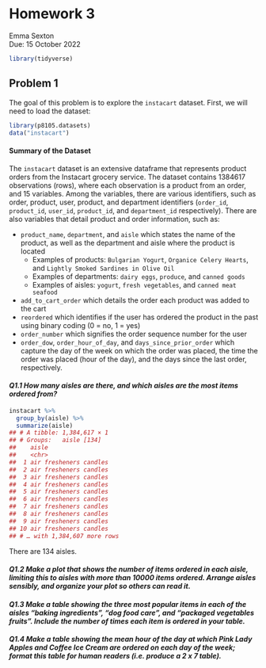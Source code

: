 Homework 3
================
Emma Sexton <br>
Due: 15 October 2022

``` r
library(tidyverse)
```

## Problem 1

The goal of this problem is to explore the `instacart` dataset. First,
we will need to load the dataset:

``` r
library(p8105.datasets)
data("instacart")
```

#### Summary of the Dataset

The `instacart` dataset is an extensive dataframe that represents
product orders from the Instacart grocery service. The dataset contains
1384617 observations (rows), where each observation is a product from an
order, and 15 variables. Among the variables, there are various
identifiers, such as order, product, user, product, and department
identifiers (`order_id`, `product_id`, `user_id`, `product_id`, and
`department_id` respectively). There are also variables that detail
product and order information, such as:

-   `product_name`, `department`, and `aisle` which states the name of
    the product, as well as the department and aisle where the product
    is located
    -   Examples of products: `Bulgarian Yogurt`,
        `Organice Celery Hearts`, and
        `Lightly Smoked Sardines in Olive Oil`
    -   Examples of departments: `dairy eggs`, `produce`, and
        `canned goods`
    -   Examples of aisles: `yogurt`, `fresh vegetables`, and
        `canned meat seafood`
-   `add_to_cart_order` which details the order each product was added
    to the cart
-   `reordered` which identifies if the user has ordered the product in
    the past using binary coding (0 = no, 1 = yes)
-   `order_number` which signifies the order sequence number for the
    user
-   `order_dow`, `order_hour_of_day`, and `days_since_prior_order` which
    capture the day of the week on which the order was placed, the time
    the order was placed (hour of the day), and the days since the last
    order, respectively.

#### *Q1.1 How many aisles are there, and which aisles are the most items ordered from?*

``` r
instacart %>% 
  group_by(aisle) %>% 
  summarize(aisle)
## # A tibble: 1,384,617 × 1
## # Groups:   aisle [134]
##    aisle                 
##    <chr>                 
##  1 air fresheners candles
##  2 air fresheners candles
##  3 air fresheners candles
##  4 air fresheners candles
##  5 air fresheners candles
##  6 air fresheners candles
##  7 air fresheners candles
##  8 air fresheners candles
##  9 air fresheners candles
## 10 air fresheners candles
## # … with 1,384,607 more rows
```

There are 134 aisles.

#### *Q1.2 Make a plot that shows the number of items ordered in each aisle, limiting this to aisles with more than 10000 items ordered. Arrange aisles sensibly, and organize your plot so others can read it.*

#### *Q1.3 Make a table showing the three most popular items in each of the aisles “baking ingredients”, “dog food care”, and “packaged vegetables fruits”. Include the number of times each item is ordered in your table.*

#### *Q1.4 Make a table showing the mean hour of the day at which Pink Lady Apples and Coffee Ice Cream are ordered on each day of the week; format this table for human readers (i.e. produce a 2 x 7 table).*

